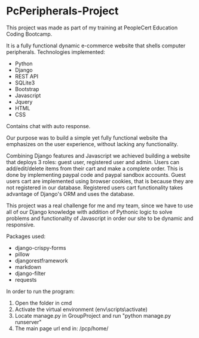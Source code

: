 # PcPeripherals-Project
This project was made as part of my training at PeopleCert Education Coding Bootcamp.

It is a fully functional dynamic e-commerce website that shells computer peripherals. 
Technologies implemented:
- Python
- Django
- REST API
- SQLite3
- Bootstrap
- Javascript
- Jquery
- HTML
- CSS

Contains chat with auto response.

Our purpose was to build a simple yet fully functional website tha emphasizes on the user experience, without lacking any functionality.

Combining Django features and Javascript we achieved building a website that deploys 3 roles: guest user, registered user and admin.
Users can add/edit/delete items from their cart and make a complete order. This is done by implementing paypal code and paypal sandbox accounts.
Guest users cart are implemented using browser cookies, that is because they are not registered in our database.
Registered users cart functionality takes advantage of Django's ORM and uses the database.

This project was a real challenge for me and my team, since we have to use all of our Django knowledge with addition of Pythonic logic to solve problems and functionality of Javascript in order our site to be dynamic and responsive.

Packages used:
- django-crispy-forms
- pillow
- djangorestframework
- markdown       
- django-filter
- requests

In order to run the program:
 1) Open the folder in cmd
 2) Activate the virtual environment (env\scripts\activate)
 3) Locate manage.py in GroupProject and run "python manage.py runserver"
 4) The main page url end in: /pcp/home/
